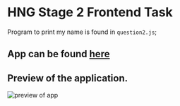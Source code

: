 # HNG Stage 2 Frontend Task

Program to print my name is found in `question2.js`;

## App can be found [here](https://ifexresume.netlify.app)

## Preview of the application.

![preview of app](images/hngstage2frontendpreviewgif.gif)